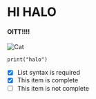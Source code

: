 # HI HALO 
#### OITT!!!!
![Cat](https://tse1.mm.bing.net/th?id=OIP.qkfA6DN_2mBhvhMOo46ykAHaEK&pid=Api&P=0&h=220)
```
print("halo")
```
- [x] List syntax is required
- [x] This item is complete
- [ ] This item is not complete
